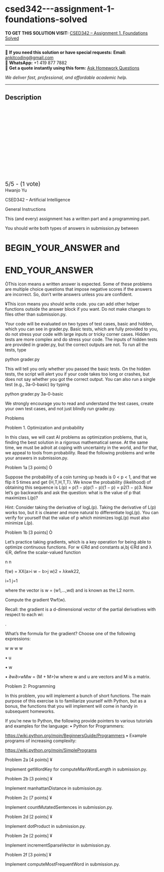 # csed342---assignment-1-foundations-solved
**TO GET THIS SOLUTION VISIT:** [CSED342 – Assignment 1. Foundations Solved](https://www.ankitcodinghub.com/product/csed342-assignment-1-foundations-solved/)


---

📩 **If you need this solution or have special requests:** **Email:** ankitcoding@gmail.com  
📱 **WhatsApp:** +1 419 877 7882  
📄 **Get a quote instantly using this form:** [Ask Homework Questions](https://www.ankitcodinghub.com/services/ask-homework-questions/)

*We deliver fast, professional, and affordable academic help.*

---

<h2>Description</h2>



<div class="kk-star-ratings kksr-auto kksr-align-center kksr-valign-top" data-payload="{&quot;align&quot;:&quot;center&quot;,&quot;id&quot;:&quot;115853&quot;,&quot;slug&quot;:&quot;default&quot;,&quot;valign&quot;:&quot;top&quot;,&quot;ignore&quot;:&quot;&quot;,&quot;reference&quot;:&quot;auto&quot;,&quot;class&quot;:&quot;&quot;,&quot;count&quot;:&quot;1&quot;,&quot;legendonly&quot;:&quot;&quot;,&quot;readonly&quot;:&quot;&quot;,&quot;score&quot;:&quot;5&quot;,&quot;starsonly&quot;:&quot;&quot;,&quot;best&quot;:&quot;5&quot;,&quot;gap&quot;:&quot;4&quot;,&quot;greet&quot;:&quot;Rate this product&quot;,&quot;legend&quot;:&quot;5\/5 - (1 vote)&quot;,&quot;size&quot;:&quot;24&quot;,&quot;title&quot;:&quot;CSED342 - Assignment 1. Foundations Solved&quot;,&quot;width&quot;:&quot;138&quot;,&quot;_legend&quot;:&quot;{score}\/{best} - ({count} {votes})&quot;,&quot;font_factor&quot;:&quot;1.25&quot;}">

<div class="kksr-stars">

<div class="kksr-stars-inactive">
            <div class="kksr-star" data-star="1" style="padding-right: 4px">


<div class="kksr-icon" style="width: 24px; height: 24px;"></div>
        </div>
            <div class="kksr-star" data-star="2" style="padding-right: 4px">


<div class="kksr-icon" style="width: 24px; height: 24px;"></div>
        </div>
            <div class="kksr-star" data-star="3" style="padding-right: 4px">


<div class="kksr-icon" style="width: 24px; height: 24px;"></div>
        </div>
            <div class="kksr-star" data-star="4" style="padding-right: 4px">


<div class="kksr-icon" style="width: 24px; height: 24px;"></div>
        </div>
            <div class="kksr-star" data-star="5" style="padding-right: 4px">


<div class="kksr-icon" style="width: 24px; height: 24px;"></div>
        </div>
    </div>

<div class="kksr-stars-active" style="width: 138px;">
            <div class="kksr-star" style="padding-right: 4px">


<div class="kksr-icon" style="width: 24px; height: 24px;"></div>
        </div>
            <div class="kksr-star" style="padding-right: 4px">


<div class="kksr-icon" style="width: 24px; height: 24px;"></div>
        </div>
            <div class="kksr-star" style="padding-right: 4px">


<div class="kksr-icon" style="width: 24px; height: 24px;"></div>
        </div>
            <div class="kksr-star" style="padding-right: 4px">


<div class="kksr-icon" style="width: 24px; height: 24px;"></div>
        </div>
            <div class="kksr-star" style="padding-right: 4px">


<div class="kksr-icon" style="width: 24px; height: 24px;"></div>
        </div>
    </div>
</div>


<div class="kksr-legend" style="font-size: 19.2px;">
            5/5 - (1 vote)    </div>
    </div>
Hwanjo Yu

CSED342 – Artificial Intelligence

General Instructions

This (and every) assignment has a written part and a programming part.

You should write both types of answers in submission.py between

# BEGIN_YOUR_ANSWER and

# END_YOUR_ANSWER

ÒThis icon means a written answer is expected. Some of these problems are multiple choice questions that impose negative scores if the answers are incorrect. So, don’t write answers unless you are confident.

¥This icon means you should write code. you can add other helper functions outside the answer block if you want. Do not make changes to files other than submission.py.

Your code will be evaluated on two types of test cases, basic and hidden, which you can see in grader.py. Basic tests, which are fully provided to you, do not stress your code with large inputs or tricky corner cases. Hidden tests are more complex and do stress your code. The inputs of hidden tests are provided in grader.py, but the correct outputs are not. To run all the tests, type

python grader.py

This will tell you only whether you passed the basic tests. On the hidden tests, the script will alert you if your code takes too long or crashes, but does not say whether you got the correct output. You can also run a single test (e.g., 3a-0-basic) by typing

python grader.py 3a-0-basic

We strongly encourage you to read and understand the test cases, create your own test cases, and not just blindly run grader.py.

Problems

Problem 1. Optimization and probability

In this class, we will cast AI problems as optimization problems, that is, finding the best solution in a rigorous mathematical sense. At the same time, we must be adroit at coping with uncertainty in the world, and for that, we appeal to tools from probability. Read the following problems and write your answers in submission.py.

Problem 1a [3 points] Ò

Suppose the probability of a coin turning up heads is 0 &lt; p &lt; 1, and that we flip it 5 times and get {H,T,H,T,T}. We know the probability (likelihood) of obtaining this sequence is L(p) = p(1 − p)p(1 − p)(1 − p) = p2(1 − p)3. Now let’s go backwards and ask the question: what is the value of p that maximizes L(p)?

Hint: Consider taking the derivative of logL(p). Taking the derivative of L(p) works too, but it is cleaner and more natural to differentiate logL(p). You can verify for yourself that the value of p which minimizes logL(p) must also minimize L(p).

Problem 1b [3 points] Ò

Let’s practice taking gradients, which is a key operation for being able to optimize continuous functions. For w ∈Rd and constants ai,bj ∈Rd and λ ∈R, define the scalar-valued function

n n

f(w) = XX(a&gt;i w − b&gt;j w)2 + λkwk22,

i=1 j=1

where the vector is w = (w1,…,wd) and is known as the L2 norm.

Compute the gradient ∇wf(w).

Recall: the gradient is a d-dimensional vector of the partial derivatives with respect to each wi:

.

What’s the formula for the gradient? Choose one of the following expressions:

w w w w

• u

• w

• ∂w∂&gt;wMw = (M + M&gt;)w where w and u are vectors and M is a matrix.

Problem 2: Programming

In this problem, you will implement a bunch of short functions. The main purpose of this exercise is to familiarize yourself with Python, but as a bonus, the functions that you will implement will come in handy in subsequent homeworks.

If you’re new to Python, the following provide pointers to various tutorials and examples for the language: • Python for Programmers:

https://wiki.python.org/moin/BeginnersGuide/Programmers • Example programs of increasing complexity:

https://wiki.python.org/moin/SimplePrograms

Problem 2a [4 points] ¥

Implement getWordKey for computeMaxWordLength in submission.py.

Problem 2b [3 points] ¥

Implement manhattanDistance in submission.py.

Problem 2c [7 points] ¥

Implement countMutatedSentences in submission.py.

Problem 2d [2 points] ¥

Implement dotProduct in submission.py.

Problem 2e [2 points] ¥

Implement incrementSparseVector in submission.py.

Problem 2f [3 points] ¥

Implement computeMostFrequentWord in submission.py.
